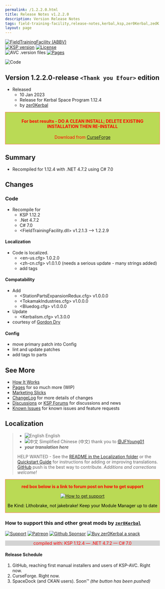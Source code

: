 ```yaml
---
permalink: /1.2.2.0.html
title: Release Notes v1.2.2.0
description: Version Release Notes
tags: field-training-facility,release-notes,kerbal,ksp,zer0Kerbal,zedK
layout: page
---
```

<!-- ReleaseLayout.md v1.3.4.4
Field Training Lab (FTL)
created: 11 Aug 2018
updated: 28 Dec 2022 -->

[![FieldTrainingFacility (ABBV)][MOD:shd:stat]][MOD:forum]  
[![KSP version][KSP:shd:stat]][KSP:url] [![License][LIC:shd]][LIC:url]  
![AVC .version files][AVCVAL:shd] [![Pages][MOD:pages:shd]][MOD:pages]

![Code][CODE:shd]

## Version 1.2.2.0-release `<Thank you Efour>` edition

* Released
  * 10 Jan 2023
  * Release for Kerbal Space Program 1.12.4
  * by [zer0Kerbal](https://github.com/zer0Kerbal)

<div style="border:0.5px solid Tomato; background-color: #bada55; color: #FF0000; text-align:center"><h4>
<b>For best results - DO A CLEAN INSTALL; DELETE EXISTING INSTALLATION THEN RE-INSTALL</b></h4><p>Download from <a href="https://www.curseforge.com/kerbal/ksp-mods/FieldTrainingFacility/files">CurseForge</a></p></div>

## Summary

* Recompiled for 1.12.4 with .NET 4.7.2 using C# 7.0

## Changes

### Code

* Recompile for
  * KSP 1.12.2
  * .Net 4.7.2
  * C# 7.0
  * <FieldTrainingFacility.dll> v1.2.1.3 --> 1.2.2.9

#### Localization

* Code is localized.
  * <en-us.cfg> 1.0.2.0
  * <zh-cn.cfg> v1.0.1.0 (needs a serious update - many strings added)
  * add tags

#### Compatability

* Add
  * <StationPartsExpansionRedux.cfg> v1.0.0.0
  * <TokamakIndustries.cfg> v1.0.0.0
  * <Bluedog.cfg> v1.0.0.0
* Update
  * <Kerbalism.cfg> v1.3.0.0
* courtesy of [Gordon Dry](https://forum.kerbalspaceprogram.com/index.php?/profile/163177*/)

#### Config

* move primary patch into Config
* lint and update patches
* add tags to parts

## See More

* [How It Works][MOD:works]
* [Pages][MOD:pages] for so much more (WIP)
* [Marketing Slicks][MOD:markt]
* [ChangeLog][MOD:chlog] for more details of changes
* [Discussions][MOD:discu] or [KSP Forums][MOD:forum] for discussions and news
* [Known Issues][MOD:issue] for known issues and feature requests

## Localization

>* ![English][EN] English
>* ![中文][CN] Simplified Chinese (中文) thank you to [@JFYoung01](https://github.com/JFYoung01)
>* ***your translation here***
>
> HELP WANTED - See the [README in the Localization folder][lreadme] or the [Quickstart Guide][qstart] for instructions for adding or improving translations. [GitHub][GitHub:url] push is the best way to contribute. *Additions and corrections welcome!*

<div style="border:0.5px solid Tomato; background-color: #BADA55; color: #FF0000; text-align:center">
  <p><b>red box below is a link to forum post on how to get support</b></p>
  <a href="https://forum.kerbalspaceprogram.com/index.php?/topic/83212-*">
    <p><img src="https://i.postimg.cc/vHP6zmrw/image.png" alt="How to get support"></p></a>
  <p style="color: #000000;">Be Kind: Lithobrake, not jakebrake! Keep your Module Manager up to date</p>
</div>

### How to support this and other great mods by [`zer0Kerbal`][zer0Kerbal]  

[![Support][PAYPAL:img]][PAYPAL:url] [![Patreon][PATREON:img]][PATREON:url] [![Github Sponsor][GSPONS:img]][GSPONS:url] [![Buy zer0Kerbal a snack][BMCC:img]][BMCC:url]  

<div style="border:0.5px solid #BADASS; background-color: lightgrey; color: #FF0000; text-align:center">compiled with: KSP 1.12.4 — .NET 4.7.2 — C# 7.0</div>

#### Release Schedule

1. GitHub, reaching first manual installers and users of KSP-AVC. Right now.  
2. CurseForge. Right now.  
3. SpaceDock (and CKAN users). Soon™ *(the button has been pushed)*

<!-- links -->
[MOD:chlog]: https://raw.githubusercontent.com/zer0Kerbal/FieldTrainingFacility/master/changelog.md "Changelog"
[MOD:discu]: https://github.com/zer0Kerbal/FieldTrainingFacility/discussions/ "Discussions"
[MOD:forum]: https://forum.kerbalspaceprogram.com/index.php?/topic/188841-*/ "Field Training Lab (FTL) forum thread"
[MOD:issue]: https://github.com/zer0Kerbal/FieldTrainingFacility/issues/ "Issue Tracker"
[MOD:markt]: https://zer0kerbal.github.io/FieldTrainingFacility/Marketing "Marketing Slicks"
[MOD:pages]: https://zer0kerbal.github.io/FieldTrainingFacility/ "GitHub Pages"
[MOD:works]: https://zer0kerbal.github.io/FieldTrainingFacility/HowItWorks "How It Works"

[MOD:pages:shd]: https://img.shields.io/badge/GitHub-Pages-white?style=plastic&labelColor=9cf&logoColor=181717&logo=github/ "GitHub IO"

[MOD:shd:stat]: https://img.shields.io/badge/Field%20Training%20Facility%20(FTF)%20-v1.2.2.0--release-BADA55.svg?style=plastic&labelColor=darkgreen/ "1.2.2.0-release"

[Code:shd]: https://img.shields.io/badge/CODE-%3C.NET%204.7.2%3E%20%3CC%207.0%3E-darkblue?style=plastic&labelColor=66ccff "Code"

[GITHUB:url]: https://github.com/zer0Kerbal/FieldTrainingFacility/ "GitHub"

[KSP:url]: http://kerbalspaceprogram.com/ "Kerbal Space Program"
[KSP:shd:stat]: https://img.shields.io/badge/KSP-1.12.4-blue.svg?style=plastic&labelColor=black/ "Kerbal Space Program"

<!---  GPLv3 license -->
[LIC:url]: https://www.gnu.org/licenses/gpl-3.0-standalone.html "GPLv3"
[LIC:shd]: https://img.shields.io/badge/License-GPL--3.0-A42E2B?labelColor=white&style=plastic&logoColor=A42E2B&logo=gnu "GPL-3.0"

[AVCVAL:shd]: https://github.com/zer0Kerbal/FieldTrainingFacility/actions/workflows/AVC-VersionFileValidator.yml/badge.svg?style=plastic&labelColor=black "AVC Valid"

[PAYPAL:img]: https://img.shields.io/badge/Buy%20me%20some%20-LFO-BADA55?style=for-the-badge&logo=paypal&labelColor=FFDD00 "PayPal"
[PAYPAL:url]: https://www.paypal.com/donate?hosted_button_id=DC22YHMEJREKL "PayPal"
[PATREON:img]: https://img.shields.io/badge/Patreon%20-Patreonize-FF424D?style=for-the-badge&logo=patreon "Patreon"
[PATREON:url]: https://www.patreon.com/bePatron?u=23390503 "Patreon"
[GSPONS:img]: https://img.shields.io/badge/Github%20-Sponsor-EA4AAA?style=for-the-badge&logo=githubsponsors "Github Sponsors"
[GSPONS:url]: https://github.com/sponsors/zer0Kerbal "Github Sponsors"
[BMCC:img]: https://img.shields.io/badge/Buy%20Me%20a%20-Snack!-FFDD00?style=for-the-badge&logo=buymeacoffee "Buy Me A Snack"
[BMCC:url]: https://buymeacoffee.com/zer0Kerbal "Buy Me A Snack"
[lreadme]: https://github.com/zer0Kerbal/zer0Kerbal/blob/master/Localization/readme.md "Localization Readme"
[qstart]: https://github.com/zer0Kerbal/zer0Kerbal/blob/master/Localization/quickstart.md "Quickstart"
[EN]: https://raw.githubusercontent.com/zer0Kerbal/zer0Kerbal/master/img/EN.png "English"
[BR]: https://raw.githubusercontent.com/zer0Kerbal/zer0Kerbal/master/img/BR.png "Português Brasil"
[CN]: https://raw.githubusercontent.com/zer0Kerbal/zer0Kerbal/master/img/CH.png "中文"
[DE]: https://raw.githubusercontent.com/zer0Kerbal/zer0Kerbal/master/img/DE.png "Deutsch"
[ES]: https://raw.githubusercontent.com/zer0Kerbal/zer0Kerbal/master/img/ES.png "Español"
[FR]: https://raw.githubusercontent.com/zer0Kerbal/zer0Kerbal/master/img/FR.png "Français"
[IT]: https://raw.githubusercontent.com/zer0Kerbal/zer0Kerbal/master/img/IT.png "Italiano"
[JA]: https://raw.githubusercontent.com/zer0Kerbal/zer0Kerbal/master/img/JA.png "日本語"
[KO]: https://raw.githubusercontent.com/zer0Kerbal/zer0Kerbal/master/img/KO.png "한국어"
[MX]: https://raw.githubusercontent.com/zer0Kerbal/zer0Kerbal/master/img/MX.png "Mexicano Español"
[NL]: https://raw.githubusercontent.com/zer0Kerbal/zer0Kerbal/master/img/NL.png "Dutch"
[NO]: https://raw.githubusercontent.com/zer0Kerbal/zer0Kerbal/master/img/NO.png "Norsk"
[PO]: https://raw.githubusercontent.com/zer0Kerbal/zer0Kerbal/master/img/PO.png "Polski"
[RU]: https://raw.githubusercontent.com/zer0Kerbal/zer0Kerbal/master/img/RU.png "Русский"
[SW]: https://raw.githubusercontent.com/zer0Kerbal/zer0Kerbal/master/img/SW.png "Svenska"
[TR]: https://raw.githubusercontent.com/zer0Kerbal/zer0Kerbal/master/img/TR.png "Türk"
[TW]: https://raw.githubusercontent.com/zer0Kerbal/zer0Kerbal/master/img/TW.png "国语"

[zer0Kerbal]: https://forum.kerbalspaceprogram.com/index.php?/profile/190933-*/ "zer0Kerbal"

<!-- This File: CC BY-ND 4.0 by zer0Kerbal -->